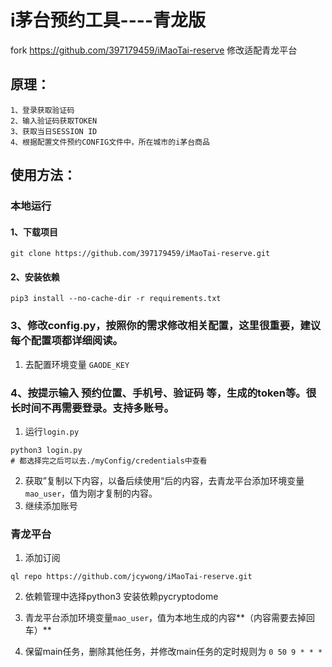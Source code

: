 
# i茅台预约工具----青龙版
fork  https://github.com/397179459/iMaoTai-reserve
修改适配青龙平台


## 原理：
```shell
1、登录获取验证码
2、输入验证码获取TOKEN
3、获取当日SESSION ID
4、根据配置文件预约CONFIG文件中，所在城市的i茅台商品
```


## 使用方法：
### 本地运行
#### 1、下载项目
```shell
git clone https://github.com/397179459/iMaoTai-reserve.git
```


#### 2、安装依赖
```shell
pip3 install --no-cache-dir -r requirements.txt
```

### 3、修改config.py，按照你的需求修改相关配置，这里很重要，建议每个配置项都详细阅读。
1. 去配置环境变量 `GAODE_KEY`

### 4、按提示输入 预约位置、手机号、验证码 等，生成的token等。很长时间不再需要登录。支持多账号。
1. 运行`login.py`
```shell
python3 login.py
# 都选择完之后可以去./myConfig/credentials中查看
```
2. 获取”复制以下内容，以备后续使用“后的内容，去青龙平台添加环境变量`mao_user`，值为刚才复制的内容。
3. 继续添加账号


### 青龙平台
1. 添加订阅
```shell
ql repo https://github.com/jcywong/iMaoTai-reserve.git
```
2. 依赖管理中选择python3 安装依赖pycryptodome
3. 青龙平台添加环境变量`mao_user`，值为本地生成的内容**（内容需要去掉回车）**

4. 保留main任务，删除其他任务，并修改main任务的定时规则为 `0 50 9 * * *`
